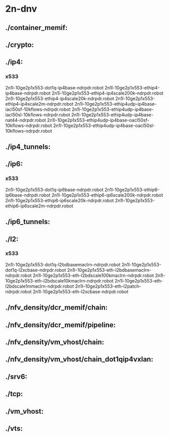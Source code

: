 # 2n-dnv
## ./container_memif:
## ./crypto:
## ./ip4:
### x533
2n1l-10ge2p1x553-dot1q-ip4base-ndrpdr.robot
2n1l-10ge2p1x553-ethip4-ip4base-ndrpdr.robot
2n1l-10ge2p1x553-ethip4-ip4scale200k-ndrpdr.robot
2n1l-10ge2p1x553-ethip4-ip4scale20k-ndrpdr.robot
2n1l-10ge2p1x553-ethip4-ip4scale2m-ndrpdr.robot
2n1l-10ge2p1x553-ethip4udp-ip4base-iacl50sf-10kflows-ndrpdr.robot
2n1l-10ge2p1x553-ethip4udp-ip4base-iacl50sl-10kflows-ndrpdr.robot
2n1l-10ge2p1x553-ethip4udp-ip4base-nat44-ndrpdr.robot
2n1l-10ge2p1x553-ethip4udp-ip4base-oacl50sf-10kflows-ndrpdr.robot
2n1l-10ge2p1x553-ethip4udp-ip4base-oacl50sl-10kflows-ndrpdr.robot
## ./ip4_tunnels:
## ./ip6:
### x533
2n1l-10ge2p1x553-dot1q-ip6base-ndrpdr.robot
2n1l-10ge2p1x553-ethip6-ip6base-ndrpdr.robot
2n1l-10ge2p1x553-ethip6-ip6scale200k-ndrpdr.robot
2n1l-10ge2p1x553-ethip6-ip6scale20k-ndrpdr.robot
2n1l-10ge2p1x553-ethip6-ip6scale2m-ndrpdr.robot
## ./ip6_tunnels:
## ./l2:
### x533
2n1l-10ge2p1x553-dot1q-l2bdbasemaclrn-ndrpdr.robot
2n1l-10ge2p1x553-dot1q-l2xcbase-ndrpdr.robot
2n1l-10ge2p1x553-eth-l2bdbasemaclrn-ndrpdr.robot
2n1l-10ge2p1x553-eth-l2bdscale100kmaclrn-ndrpdr.robot
2n1l-10ge2p1x553-eth-l2bdscale10kmaclrn-ndrpdr.robot
2n1l-10ge2p1x553-eth-l2bdscale1mmaclrn-ndrpdr.robot
2n1l-10ge2p1x553-eth-l2patch-ndrpdr.robot
2n1l-10ge2p1x553-eth-l2xcbase-ndrpdr.robot
## ./nfv_density/dcr_memif/chain:
## ./nfv_density/dcr_memif/pipeline:
## ./nfv_density/vm_vhost/chain:
## ./nfv_density/vm_vhost/chain_dot1qip4vxlan:
## ./srv6:
## ./tcp:
## ./vm_vhost:
## ./vts: